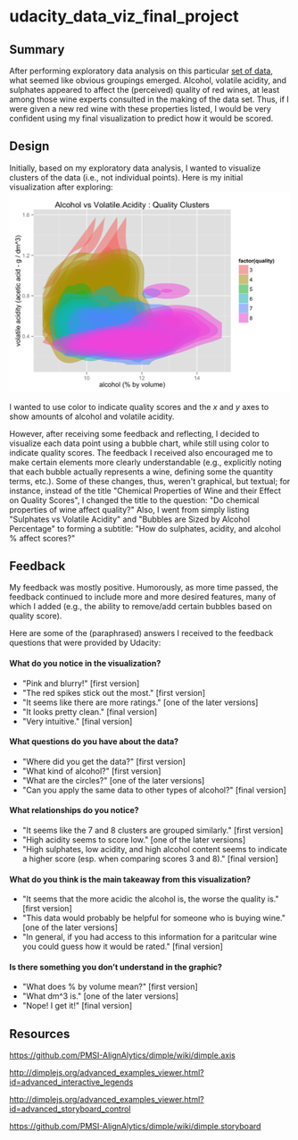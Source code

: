 # udacity_data_viz_final_project

## Summary

After performing exploratory data analysis on this particular [set of data](https://github.com/austinjalexander/udacity_eda_final_project/blob/master/_OLD/wineQualityInfo.txt), 
what seemed like obvious groupings emerged. Alcohol, volatile acidity, and sulphates 
appeared to affect the (perceived) quality of red wines, at least among those wine 
experts consulted in the making of the data set. Thus, if I were given a new red 
wine with these properties listed, I would be very confident using my final 
visualization to predict how it would be scored.


## Design
Initially, based on my exploratory data analysis, I wanted to visualize 
clusters of the data (i.e., not individual points). Here is my initial
visualization after exploring: 
![Initial Visualization](images/initial.png)

I wanted to use color to indicate quality scores and the _x_ and _y_ axes 
to show amounts of alcohol and volatile acidity. 

However, after receiving some feedback and reflecting, I decided to visualize each data point using a bubble chart, while still using color to indicate quality scores. 
The feedback I received also encouraged me to make certain elements more 
clearly understandable (e.g., explicitly noting that each bubble actually represents a wine, defining some the quantity terms, etc.). Some of these changes, thus, weren't graphical, but textual; for instance, instead of the title
"Chemical Properties of Wine and their Effect on Quality Scores", I changed the
title to the question: "Do chemical properties of wine affect quality?" Also, 
I went from simply listing "Sulphates vs Volatile Acidity" and "Bubbles 
are Sized by Alcohol Percentage" to forming a subtitle: 
"How do sulphates, acidity, and alcohol % affect scores?"


## Feedback
My feedback was mostly positive. Humorously, as more time passed, the feedback
continued to include more and more desired features, many of which I added 
(e.g., the ability to remove/add certain bubbles based on quality score).

Here are some of the (paraphrased) answers I received to the feedback questions that were provided by Udacity:

#### What do you notice in the visualization?
-  "Pink and blurry!" [first version]
-  "The red spikes stick out the most." [first version]
-  "It seems like there are more ratings." [one of the later versions]
-  "It looks pretty clean." [final version]
-  "Very intuitive." [final version]

#### What questions do you have about the data?
-  "Where did you get the data?" [first version]
-  "What kind of alcohol?" [first version]
-  "What are the circles?" [one of the later versions]
-  "Can you apply the same data to other types of alcohol?" [final version]

#### What relationships do you notice?
-  "It seems like the 7 and 8 clusters are grouped similarly." [first version]
-  "High acidity seems to score low." [one of the later versions]
-  "High sulphates, low acidity, and high alcohol content seems to indicate 
a higher score (esp. when comparing scores 3 and 8)." [final version]

#### What do you think is the main takeaway from this visualization?
-  "It seems that the more acidic the alcohol is, 
the worse the quality is." [first version]
-  "This data would probably be helpful for someone who is buying wine." 
[one of the later versions]
-  "In general, if you had access to this information for a paritcular wine
you could guess how it would be rated." [final version]

#### Is there something you don’t understand in the graphic?
-  "What does % by volume mean?" [first version]
-  "What dm^3 is." [one of the later versions]
-  "Nope! I get it!" [final version]


## Resources

https://github.com/PMSI-AlignAlytics/dimple/wiki/dimple.axis

http://dimplejs.org/advanced_examples_viewer.html?id=advanced_interactive_legends

http://dimplejs.org/advanced_examples_viewer.html?id=advanced_storyboard_control

https://github.com/PMSI-AlignAlytics/dimple/wiki/dimple.storyboard